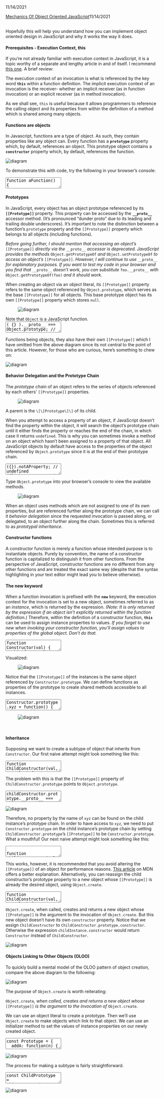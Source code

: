 11/14/2021
<div>
<a class="article_link" href="#oojs">Mechanics Of Object Oriented JavaScript</a><time datetime="2021-11-14">11/14/2021</time>
<article id="oojs" loading="lazy">
<br>

Hopefully this will help you understand how you can implement object oriented design in JavaScript and why it works the way it does.

#### Prerequisites - Execution Context, this

If you’re not already familiar with execution context in JavaScript, it is a topic worthy of a separate and lengthy article in and of itself. I recommend [this one](https://web.archive.org/web/20180209163541/https://dmitripavlutin.com/gentle-explanation-of-this-in-javascript/). A brief review:

The execution context of an invocation is what is referenced by the key word **`this`** within a function definition. The implicit execution context of an invocation is the receiver- whether an implicit receiver (as in function invocation) or an explicit receiver (as in method invocation).

As we shall see, `this` is useful because it allows programmers to reference the calling object and its properties from within the definition of a method which is shared among many objects.

#### Functions are objects

In Javascript, functions are a type of object. As such, they contain properties like any object can. Every function has a **`prototype`** property which, by default, references an object. This prototype object contains a **`constructor`** property which, by default, references the function.

![diagram](public/images/2.svg)

To demonstrate this with code, try the following in your browser’s console:

<textarea>
function aFunction() {
  // ...
}

aFunction.prototype; // {constructor: ƒ}
aFunction.prototype.constructor === aFunction; // true
</textarea>

#### Prototypes

In JavaScript, every object has an object prototype referenced by its **`[[Prototype]]`** property. This property can be accessed by the **`__proto__`** accessor method. (It’s pronounced “dunder proto” due to its leading and trailing double underscores). It’s important to note the distinction between a function’s `prototype` property and the `[[Prototype]]` property which belongs to all objects (including functions).

*Before going further, I should mention that accessing an object’s* `[[Prototype]]` *directly via the* `__proto__` *accessor is deprecated. JavaScript provides the methods* `Object.getPrototypeOf` *and* `Object.setPrototypeOf` *to access an object’s* `[[Prototype]]`. *However, I will continue to use* `__proto__` *for explanatory purposes. If you want to test my code in your browser and you find that* `__proto__` *doesn’t work, you can substitute* `foo.__proto__` *with* `Object.getPrototypeOf(foo)` *and it should work.*

When creating an object via an object literal, its `[[Prototype]]` property refers to the same object referenced by `Object.prototype`, which serves as the base `[[Prototype]]` for all objects. This base prototype object has its own `[[Prototype]]` property which stores `null`.

<figure>

![diagram](public/images/3.svg)

</figure>
<figcaption>Note that <code>Object</code> is a JavaScript function.</figcaption>

<textarea>
( {} ).__proto__ === Object.prototype; // true;
Object.prototype.__proto__ === null; // true;
</textarea>
<br />

Functions being objects, they also have their own `[[Prototype]]` which I have omitted from the above diagram since its not central to the point of this article. However, for those who are curious, here’s something to chew on:

![diagram](public/images/4.svg)


#### Behavior Delegation and the Prototype Chain

The *prototype chain* of an object refers to the series of objects referenced by each others' `[[Prototype]]` properties.

<figure>

![diagram](public/images/5.svg)

</figure>
<figcaption>A parent is the <code>\[\[Prototype\]\]</code> of its child.</figcaption>

When you attempt to access a property of an object, if JavaScript doesn’t find the property within the object, it will search the object’s prototype chain until it either finds the property or reaches the end of the chain, in which case it returns `undefined`. This is why you can sometimes invoke a method on an object which hasn’t been assigned to a property of that object. All JavaScript objects by default have access to the properties of the object referenced by `Object.prototype` since it is at the end of their prototype chain.

<textarea>
({}).notAProperty; // undefined
({}).hasOwnProperty('foo'); // false
({}).toString(); // '[object Object]'
</textarea>
<br/>

Type `Object.prototype` into your browser’s console to view the available methods.

<figure>

![diagram](public/images/6.svg)

</figure>

When an object uses methods which are not assigned to one of its own properties, but are referenced further along the prototype chain, we can call it *behavior delegation* since the requested invocation is passed along, or delegated, to an object further along the chain. Sometimes this is referred to as *prototypal inheritance*.

#### Constructor functions

A constructor function is merely a function whose intended purpose is to instantiate objects. Purely by convention, the name of a constructor function is capitalized to distinguish it from other functions. From the perspective of JavaScript, constructor functions are no different from any other functions and are treated the exact same way (despite that the syntax highlighting in your text editor might lead you to believe otherwise).

#### The new keyword

When a function invocation is prefixed with the **`new`** keyword, the execution context for the invocation is set to a new object, sometimes referred to as an *instance*, which is returned by the expression. *(Note: It is only returned by the expression if an object isn’t explicitly returned within the function definition.)* Therefore, within the definition of a constructor function, **`this`** can be used to assign instance properties to values. *If you forget to use new when invoking your constructor function, you’ll assign values to properties of the global object. Don’t do that.*

<textarea>
function Constructor(val) {
  this.foo = val;
}

const instance = new Constructor('bar');
instance.__proto__ === Constructor.prototype; // true

const instance2 = new Constructor('baz');
instatnce2.__proto__ === Constructor.prototype; // true

instance.foo; // 'bar'
instance2.foo; // 'baz'
</textarea>
<br/>

Visualized:

<figure>

![diagram](public/images/7.svg)

</figure>

Notice that the `[[Prototype]]` of the instances is the same object referenced by `Constructor.prototype`. We can define functions as properties of the prototype to create shared methods accessible to all instances.

<textarea>
Constructor.prototype.xyz = function() {
  return this;
}

instance.xyz();                 //  {foo: 'bar'}
instance2.xyz();                // {foo: 'baz'}
instance.hasOwnProperty('xyz'); // false;
</textarea>

<figure>

![diagram](public/images/8.svg)

</figure>
<br />

#### Inheritance

Supposing we want to create a subtype of object that inherits from `Constructor`. Our first naive attempt might look something like this:

<textarea>
function ChildConstructor(val, ownValue) {
  Constructor.call(this, val);
  this.qux = ownValue;
}

const childInstance = new ChildConstructor('xyzzy', 5);

childInstance.xyz(); // Uncaught TypeError:
                     // childInstance.xyz is not a function
</textarea>                    
<br />

The problem with this is that the `[[Prototype]]` property of `ChildConstructor.prototype` points to `Object.prototype`.

<textarea>
childConstructor.prototype.__proto__ === Object.prototype;
// true
</textarea>
<br />

![diagram](public/images/9.svg)
<br />

Therefore, no property by the name of `xyz` can be found on the child instance’s prototype chain. In order to have access to `xyz`, we need to put `Constructor.prototype` on the child instance’s prototype chain by setting `ChildConstructor.prototype`’s `[[Prototype]]` to be `Constructor.prototype`.  What a mouthful! Our next naive attempt might look something like this:

<textarea>

function ChildConstructor(val, ownValue) {
  Constructor.call(this, val);
  this.qux = ownValue;
}

ChildConstructor.prototype.__proto__ = Constructor.prototype;

const childInstance = new ChildConstructor('xyzzy', 5);

childInstance.xyz(); // {foo: 'xyzzy', qux: 5}

</textarea>
<br />

This works, however, it is recommended that you avoid altering the `[[Prototype]]` of an object for performance reasons. [This article](https://developer.mozilla.org/en-US/docs/Web/JavaScript/Reference/Global_Objects/Object/setPrototypeOf) on MDN offers a better explanation. Alternatively, you can reassign the child constructor’s prototype property to a new object whose `[[Prototype]]` is already the desired object, using `Object.create`.

<textarea>
function ChildConstructor(val, ownValue) {
  Constructor.call(this, val);
  this.qux = ownValue;
}

ChildConstructor.prototype = Object.create(Constructor.prototype);
ChildConstructor.prototype.constructor = ChildConstructor;

ChildConstructor.prototype.childFunction = function() {
  return this.foo;
}

const childInstance = new ChildConstructor('xyzzy', 5);

childInstance.xyz();                                    
// {foo: 'xyzzy', qux: 5}
childInstance.childFunction();                          
// 'xyzzzy';
childInstance.qux;                                      
// 5
childInstance.__proto__ === ChildConstructor.prototype;
// true
childInstance.constructor === ChildConstructor;         
// true

</textarea>
<br />

`Object.create`, when called, creates and returns a new object whose `[[Prototype]]` is the argument to the invocation of `Object.create`. But this new object doesn’t have its own `constructor` property. Notice that we assign `ChildConstructor` to `ChildConstructor.prototype.constructor`. Otherwise the expression `childInstance.constructor` would return `Constructor` instead of `ChildConstructor`.

![diagram](public/images/10.svg)

#### Objects Linking to Other Objects (OLOO)

To quickly build a mental model of the OLOO pattern of object creation, compare the above diagram to the following:

![diagram](public/images/11.svg)
<br />

The purpose of `Object.create` is worth reiterating:  

`Object.create`*, when called, creates and returns a new object whose* `[[Prototype]]` *is the argument to the invocation of* `Object.create`.

We can use an object literal to create a prototype. Then we’ll use `Object.create` to make objects which link to that object. We can use an initializer method to set the values of instance properties on our newly created object.

<textarea>
const Prototype = {
  addA: function(n) {
    return this.a + n;
  }

  init: function(n) {
    this.a = a;
    return this;
  }
}

const instance = Object.create(Prototype).init(20);

instance.a;                       // 20
instance.addA(10);                // 30
instance.__proto__ === Prototype; // true
</textarea>
<br />

![diagram](public/images/12.svg)
<br />

The process for making a subtype is fairly straightforward.
<br />

<textarea>
const ChildPrototype = Object.create(Prototype);
ChildPrototype.init = function(a, b) {
  Prototype.init(this, a);
  this.b = b;
  return this;
};

const childInstance = Object.create(ChildPrototype).init(5, 7);
childInstance;         // {a: 5, b: 7}
childInstance.addA(3); // 8
childInstance.__proto__ === ChildPrototype; // true
childInstance.hasOwnPrototype('addA');      // false
</textarea>
<br />

![diagram](public/images/13.svg)
<br />

</article>
</div>
